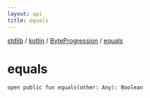 ```yaml
---
layout: api
title: equals
---
```

[stdlib](../../index.md) / [kotlin](../index.md) / [ByteProgression](index.md) / [equals](equals.md)

# equals

```
open public fun equals(other: Any): Boolean
```
